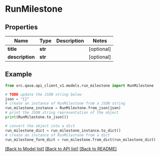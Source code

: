 # RunMilestone


## Properties

Name | Type | Description | Notes
------------ | ------------- | ------------- | -------------
**title** | **str** |  | [optional] 
**description** | **str** |  | [optional] 

## Example

```python
from src.qase.api_client_v1.models.run_milestone import RunMilestone

# TODO update the JSON string below
json = "{}"
# create an instance of RunMilestone from a JSON string
run_milestone_instance = RunMilestone.from_json(json)
# print the JSON string representation of the object
print(RunMilestone.to_json())

# convert the object into a dict
run_milestone_dict = run_milestone_instance.to_dict()
# create an instance of RunMilestone from a dict
run_milestone_form_dict = run_milestone.from_dict(run_milestone_dict)
```
[[Back to Model list]](../README.md#documentation-for-models) [[Back to API list]](../README.md#documentation-for-api-endpoints) [[Back to README]](../README.md)


